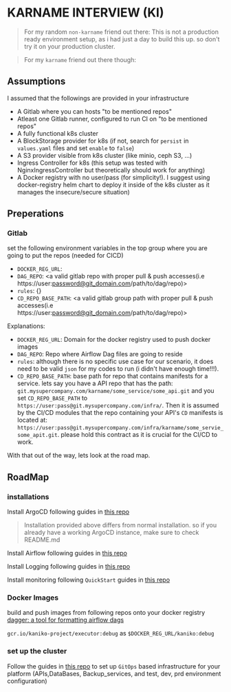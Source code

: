 # KARNAME INTERVIEW (KI)

> For my random `non-karname` friend out there: This is not a production ready environment setup, as i had just a day to build this up.
so don't try it on your production cluster.

> For my `karname` friend out there though:

## Assumptions 
I assumed that the followings are provided in your infrastructure
- A Gitlab where you can hosts "to be mentioned repos" 
- Atleast one Gitlab runner, configured to run CI on "to be mentioned repos"
- A fully functional k8s cluster
- A BlockStorage provider for k8s (if not, search for `persist` in `values.yaml` files and set `enable` to `false`)
- A S3 provider visible from k8s cluster (like minio, ceph S3, ...)
- Ingress Controller for k8s (this setup was tested with NginxIngressController but theoretically should work for anything)
- A Docker registry with no user/pass (for simplicity!). I suggest using docker-registry helm chart to deploy it inside of the k8s cluster as it manages the insecure/secure situation)

## Preperations

### Gitlab 
set the following environment variables in the top group where you are going to put the repos (needed for CICD)
- `DOCKER_REG_URL`: <Docker Registry Domain> 
- `DAG_REPO`: <a valid gitlab repo with proper pull & push accesses(i.e https://user:password@git_domain.com/path/to/dag/repo)>
- `rules`: {} 
- `CD_REPO_BASE_PATH`: <a valid gitlab group path with proper pull & push accesses(i.e https://user:password@git_domain.com/path/to/dag/repo)>

Explanations: 
- `DOCKER_REG_URL`: Domain for the docker registry used to push docker images
- `DAG_REPO`: Repo where Airflow Dag files are going to reside
- `rules`: although there is no specific use case for our scenario, it does need to be valid `json` for my codes to run (i didn't have enough time!!!).
- `CD_REPO_BASE_PATH`: base path for repo that contains manifests for a service.
lets say you have a API repo that has the path: `git.mysupercompany.com/karname/some_service/some_api.git` and you set `CD_REPO_BASE_PATH` to `https://user:pass@git.mysupercompany.com/infra/`. Then it is assumed by the CI/CD modules that the repo containing your API's `CD` manifests is located at: `https://user:pass@git.mysupercompany.com/infra/karname/some_servie_some_apit.git`.
please hold this contract as it is crucial for the CI/CD to work.

With that out of the way, lets look at the road map.

## RoadMap

### installations 
Install ArgoCD following guides in [this repo](https://github.com/karname-interview/argocd)
> Installation provided above differs from normal installation. so if you already have a working ArgoCD instance, make sure to check README.md

Install Airflow following guides in [this repo](https://github.com/karname-interview/airflow)

Install Logging following guides in [this repo](https://github.com/karname-interview/logging)

Install monitoring following `QuickStart` guides in [this repo](https://github.com/karname-interview/monitoring)


### Docker Images 
build and push images from following repos onto your docker registry
[dagger: a tool for formatting airflow dags](https://github.com/karname-interview/dagger)

`gcr.io/kaniko-project/executor:debug` as `$DOCKER_REG_URL/kaniko:debug`


### set up the cluster
Follow the guides in [this repo](https://github.com/karname-interview/applications) to set up `GitOps` based infrastructure for your platform (APIs,DataBases, Backup_services, and test, dev, prd environment configuration)




